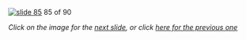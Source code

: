 [![slide 85](https://dl.dropboxusercontent.com/u/2977490/presentations/cookbook/img85.jpg)](86.md)
85 of 90

_Click on the image for the [next slide](86.md), or click [here for the previous one](84.md)_